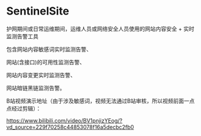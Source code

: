 # SentinelSite
护网期间或日常运维期间，运维人员或网络安全人员使用的网站内容安全 + 实时监测告警工具

包含网站内容敏感词实时监测告警、

网站(含接口)的可用性监测告警、

网站内容变更实时监测告警、

网站暗链黑链监测告警。

B站视频演示地址（由于涉及敏感词，视频无法通过B站审核，所以视频前面一点点经过剪辑）：

https://www.bilibili.com/video/BV1pnjizYEog/?vd_source=229f70258c44853078f16a5decbc2fb0
